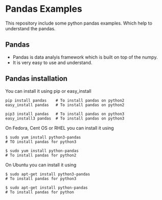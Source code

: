 # Pandas Examples
This repository include some python pandas examples.
Which help to understand the pandas.

## Pandas

- Pandas is data analyis framework which is built on top of the numpy.
- It is very easy to use and understand.

## Pandas installation
You can install it using pip or easy_install

```
pip install pandas    # To install pandas on python2
easy_install pandas   # To install pandas on python2

pip3 install pandas   # To install pandas on python3
easy_install3 pandas  # To install pandas on python3
```

On Fedora, Cent OS or RHEL you can install it using
```
$ sudo yum install python3-pandas
# TO install pandas for python3

$ sudo yum install python-pandas
# To install pandas for python2
```

On Ubuntu you can install it using
```
$ sudo apt-get install python3-pandas
# To install pandas for python3

$ sudo apt-get install python-pandas
# To install pandas for python
```
